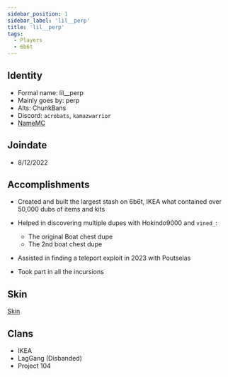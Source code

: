 ```yaml
---
sidebar_position: 1
sidebar_label: 'lil__perp'
title: 'lil__perp'
tags:
  - Players
  - 6b6t
---
```


## Identity
* Formal name: lil__perp
* Mainly goes by: perp
* Alts: ChunkBans
* Discord: `acrobats`, `kamazwarrior`
* [NameMC](https://namemc.com/profile/lil__perp)

## Joindate
* 8/12/2022

## Accomplishments
- Created and built the largest stash on 6b6t, IKEA what contained over 50,000 dubs of items and kits
- Helped in discovering multiple dupes with Hokindo9000 and `vined_`:
  - The original Boat chest dupe
  - The 2nd boat chest dupe

- Assisted in finding a teleport exploit in 2023 with Poutselas
- Took part in all the incursions

## Skin
[Skin](https://namemc.com/skin/05bed88ae3c0ecd4)

## Clans
- IKEA
- LagGang (Disbanded)
- Project 104